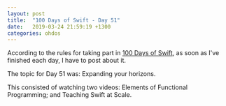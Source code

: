 ```yaml
---
layout: post
title:  "100 Days of Swift - Day 51"
date:   2019-03-24 21:59:19 +1300
categories: ohdos
---
```

According to the rules for taking part in [100 Days of Swift](https://www.hackingwithswift.com/100), as soon as I've finished each day, I have to post about it.

The topic for Day 51 was: Expanding your horizons.

This consisted of watching two videos: Elements of Functional Programming; and Teaching Swift at Scale.
